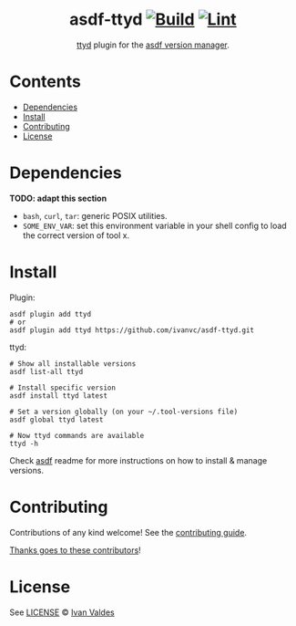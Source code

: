 <div align="center">

# asdf-ttyd [![Build](https://github.com/ivanvc/asdf-ttyd/actions/workflows/build.yml/badge.svg)](https://github.com/ivanvc/asdf-ttyd/actions/workflows/build.yml) [![Lint](https://github.com/ivanvc/asdf-ttyd/actions/workflows/lint.yml/badge.svg)](https://github.com/ivanvc/asdf-ttyd/actions/workflows/lint.yml)

[ttyd](https://github.com/tsl0922/ttyd) plugin for the [asdf version manager](https://asdf-vm.com).

</div>

# Contents

- [Dependencies](#dependencies)
- [Install](#install)
- [Contributing](#contributing)
- [License](#license)

# Dependencies

**TODO: adapt this section**

- `bash`, `curl`, `tar`: generic POSIX utilities.
- `SOME_ENV_VAR`: set this environment variable in your shell config to load the correct version of tool x.

# Install

Plugin:

```shell
asdf plugin add ttyd
# or
asdf plugin add ttyd https://github.com/ivanvc/asdf-ttyd.git
```

ttyd:

```shell
# Show all installable versions
asdf list-all ttyd

# Install specific version
asdf install ttyd latest

# Set a version globally (on your ~/.tool-versions file)
asdf global ttyd latest

# Now ttyd commands are available
ttyd -h
```

Check [asdf](https://github.com/asdf-vm/asdf) readme for more instructions on how to
install & manage versions.

# Contributing

Contributions of any kind welcome! See the [contributing guide](contributing.md).

[Thanks goes to these contributors](https://github.com/ivanvc/asdf-ttyd/graphs/contributors)!

# License

See [LICENSE](LICENSE) © [Ivan Valdes](https://github.com/ivanvc/)
